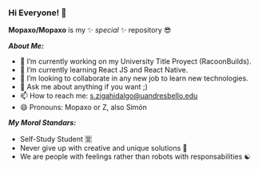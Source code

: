 ### Hi Everyone! 👋

**Mopaxo/Mopaxo** is my ✨ _special_ ✨ repository 😎

***About Me:***

  * 🔭 I’m currently working on my University Title Proyect (RacoonBuilds).
  * 🌱 I’m currently learning React JS and React Native.
  * 👯 I’m looking to collaborate in any new job to learn new technologies.
  * 💬 Ask me about anything if you want ;)
  * 📫 How to reach me: s.zigahidalgo@uandresbello.edu
  * 😄 Pronouns: Mopaxo or Z, also Simón 

***My Moral Standars:***

  * Self-Study Student 🈺
  * Never give up with creative and unique solutions 🎨
  * We are people with feelings rather than robots with responsabilities ☯️


